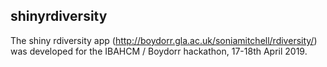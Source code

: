 ## shinyrdiversity

The shiny rdiversity app (http://boydorr.gla.ac.uk/soniamitchell/rdiversity/) was developed for the IBAHCM / Boydorr hackathon, 17-18th April 2019.
